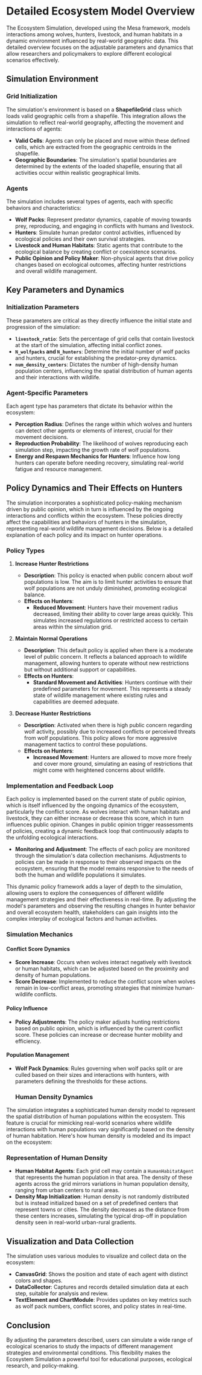 # Detailed Ecosystem Model Overview

The Ecosystem Simulation, developed using the Mesa framework, models interactions among wolves, hunters, livestock, and human habitats in a dynamic environment influenced by real-world geographic data. This detailed overview focuses on the adjustable parameters and dynamics that allow researchers and policymakers to explore different ecological scenarios effectively.

## Simulation Environment

### Grid Initialization
The simulation's environment is based on a **ShapefileGrid** class which loads valid geographic cells from a shapefile. This integration allows the simulation to reflect real-world geography, affecting the movement and interactions of agents:

- **Valid Cells**: Agents can only be placed and move within these defined cells, which are extracted from the geographic centroids in the shapefile.
- **Geographic Boundaries**: The simulation's spatial boundaries are determined by the extents of the loaded shapefile, ensuring that all activities occur within realistic geographical limits.

### Agents
The simulation includes several types of agents, each with specific behaviors and characteristics:

- **Wolf Packs**: Represent predator dynamics, capable of moving towards prey, reproducing, and engaging in conflicts with humans and livestock. 
- **Hunters**: Simulate human predator control activities, influenced by ecological policies and their own survival strategies.
- **Livestock and Human Habitats**: Static agents that contribute to the ecological balance by creating conflict or coexistence scenarios.
- **Public Opinion and Policy Maker**: Non-physical agents that drive policy changes based on ecological outcomes, affecting hunter restrictions and overall wildlife management.

## Key Parameters and Dynamics

### Initialization Parameters
These parameters are critical as they directly influence the initial state and progression of the simulation:

- **`livestock_ratio`**: Sets the percentage of grid cells that contain livestock at the start of the simulation, affecting initial conflict zones.
- **`N_wolfpacks` and `N_hunters`**: Determine the initial number of wolf packs and hunters, crucial for establishing the predator-prey dynamics.
- **`num_density_centers`**: Dictates the number of high-density human population centers, influencing the spatial distribution of human agents and their interactions with wildlife.

### Agent-Specific Parameters
Each agent type has parameters that dictate its behavior within the ecosystem:

- **Perception Radius**: Defines the range within which wolves and hunters can detect other agents or elements of interest, crucial for their movement decisions.
- **Reproduction Probability**: The likelihood of wolves reproducing each simulation step, impacting the growth rate of wolf populations.
- **Energy and Respawn Mechanics for Hunters**: Influence how long hunters can operate before needing recovery, simulating real-world fatigue and resource management.


## Policy Dynamics and Their Effects on Hunters

The simulation incorporates a sophisticated policy-making mechanism driven by public opinion, which in turn is influenced by the ongoing interactions and conflicts within the ecosystem. These policies directly affect the capabilities and behaviors of hunters in the simulation, representing real-world wildlife management decisions. Below is a detailed explanation of each policy and its impact on hunter operations.

### Policy Types

1. **Increase Hunter Restrictions**
   - **Description**: This policy is enacted when public concern about wolf populations is low. The aim is to limit hunter activities to ensure that wolf populations are not unduly diminished, promoting ecological balance.
   - **Effects on Hunters**:
     - **Reduced Movement**: Hunters have their movement radius decreased, limiting their ability to cover large areas quickly. This simulates increased regulations or restricted access to certain areas within the simulation grid.


2. **Maintain Normal Operations**
   - **Description**: This default policy is applied when there is a moderate level of public concern. It reflects a balanced approach to wildlife management, allowing hunters to operate without new restrictions but without additional support or capabilities.
   - **Effects on Hunters**:
     - **Standard Movement and Activities**: Hunters continue with their predefined parameters for movement. This represents a steady state of wildlife management where existing rules and capabilities are deemed adequate.

3. **Decrease Hunter Restrictions**
   - **Description**: Activated when there is high public concern regarding wolf activity, possibly due to increased conflicts or perceived threats from wolf populations. This policy allows for more aggressive management tactics to control these populations.
   - **Effects on Hunters**:
     - **Increased Movement**: Hunters are allowed to move more freely and cover more ground, simulating an easing of restrictions that might come with heightened concerns about wildlife.
    
### Implementation and Feedback Loop

Each policy is implemented based on the current state of public opinion, which is itself influenced by the ongoing dynamics of the ecosystem, particularly the conflict score. As wolves interact with human habitats and livestock, they can either increase or decrease this score, which in turn influences public opinion. Changes in public opinion trigger reassessments of policies, creating a dynamic feedback loop that continuously adapts to the unfolding ecological interactions.

- **Monitoring and Adjustment**: The effects of each policy are monitored through the simulation's data collection mechanisms. Adjustments to policies can be made in response to their observed impacts on the ecosystem, ensuring that the model remains responsive to the needs of both the human and wildlife populations it simulates.

This dynamic policy framework adds a layer of depth to the simulation, allowing users to explore the consequences of different wildlife management strategies and their effectiveness in real-time. By adjusting the model's parameters and observing the resulting changes in hunter behavior and overall ecosystem health, stakeholders can gain insights into the complex interplay of ecological factors and human activities.

### Simulation Mechanics

#### Conflict Score Dynamics
- **Score Increase**: Occurs when wolves interact negatively with livestock or human habitats, which can be adjusted based on the proximity and density of human populations.
- **Score Decrease**: Implemented to reduce the conflict score when wolves remain in low-conflict areas, promoting strategies that minimize human-wildlife conflicts.

#### Policy Influence
- **Policy Adjustments**: The policy maker adjusts hunting restrictions based on public opinion, which is influenced by the current conflict score. These policies can increase or decrease hunter mobility and efficiency.

#### Population Management
- **Wolf Pack Dynamics**: Rules governing when wolf packs split or are culled based on their sizes and interactions with hunters, with parameters defining the thresholds for these actions.

  ### Human Density Dynamics

The simulation integrates a sophisticated human density model to represent the spatial distribution of human populations within the ecosystem. This feature is crucial for mimicking real-world scenarios where wildlife interactions with human populations vary significantly based on the density of human habitation. Here's how human density is modeled and its impact on the ecosystem:

### Representation of Human Density

- **Human Habitat Agents**: Each grid cell may contain a `HumanHabitatAgent` that represents the human population in that area. The density of these agents across the grid mirrors variations in human population density, ranging from urban centers to rural areas.
- **Density Map Initialization**: Human density is not randomly distributed but is instead initialized based on a set of predefined centers that represent towns or cities. The density decreases as the distance from these centers increases, simulating the typical drop-off in population density seen in real-world urban-rural gradients.


## Visualization and Data Collection
The simulation uses various modules to visualize and collect data on the ecosystem:

- **CanvasGrid**: Shows the position and state of each agent with distinct colors and shapes.
- **DataCollector**: Captures and records detailed simulation data at each step, suitable for analysis and review.
- **TextElement and ChartModule**: Provides updates on key metrics such as wolf pack numbers, conflict scores, and policy states in real-time.

## Conclusion

By adjusting the parameters described, users can simulate a wide range of ecological scenarios to study the impacts of different management strategies and environmental conditions. This flexibility makes the Ecosystem Simulation a powerful tool for educational purposes, ecological research, and policy-making.

